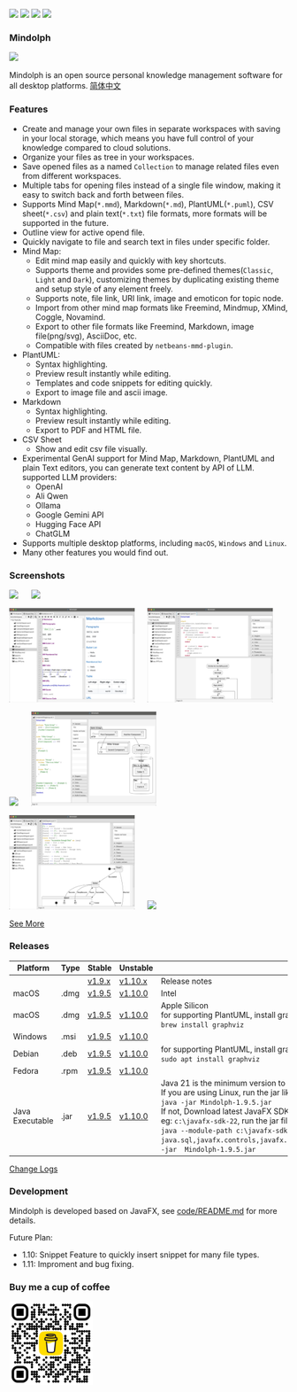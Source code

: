 <p>
	<a title="Releases" target="_blank" href="https://github.com/mindolph/Mindolph/releases"><img src="https://img.shields.io/github/release/mindolph/Mindolph.svg?style=flat-square&color=9CF"></a>
	<a title="Downloads" target="_blank" href="https://github.com/mindolph/Mindolph/releases"><img src="https://img.shields.io/github/downloads/mindolph/Mindolph/total.svg?style=flat-square&color=blueviolet"></a>
	<a title="GitHub Commits" target="_blank" href="https://github.com/mindolph/Mindolph/commits/main/"><img src="https://img.shields.io/github/commit-activity/m/mindolph/Mindolph.svg?style=flat-square"></a>
	<a title="Last Commit" target="_blank" href="https://github.com/mindolph/Mindolph/commits/main/"><img src="https://img.shields.io/github/last-commit/mindolph/Mindolph.svg?style=flat-square&color=FF9900"></a>
</p>

### Mindolph

![](./DemoWorkspace/app_30.png)

Mindolph is an open source personal knowledge management software for all desktop platforms. [简体中文](./docs/README_zh_CN.md)


### Features
* Create and manage your own files in separate workspaces with saving in your local storage, which means you have full control of your knowledge compared to cloud solutions.
* Organize your files as tree in your workspaces.
* Save opened files  as a named `Collection` to manage related files even from different workspaces.
* Multiple tabs for opening files instead of a single file window, making it easy to switch back and forth between files.
* Supports Mind Map(`*.mmd`), Markdown(`*.md`), PlantUML(`*.puml`), CSV sheet(`*.csv`) and plain text(`*.txt`) file formats, more formats will be supported in the future.
* Outline view for active opend file.
* Quickly navigate to file and search text in files under specific folder.
* Mind Map:
	* Edit mind map easily and quickly with key shortcuts.
	* Supports theme and provides some pre-defined themes(`Classic`, `Light` and `Dark`), customizing themes by duplicating existing theme and setup style of any element freely.
	* Supports note, file link, URI link, image and emoticon for topic node.
	* Import from other mind map formats like Freemind, Mindmup, XMind, Coggle, Novamind.
	* Export to other file formats like Freemind, Markdown, image file(png/svg), AsciiDoc, etc.
	* Compatible with files created by `netbeans-mmd-plugin`.
* PlantUML:
	* Syntax highlighting.
	* Preview result instantly while editing.
	* Templates and code snippets for editing quickly.
	* Export to image file and ascii image.
* Markdown
	* Syntax highlighting.
	* Preview result instantly while editing.
	* Export to PDF and HTML file.
* CSV Sheet
	* Show and edit csv file visually.
* Experimental GenAI support for Mind Map, Markdown, PlantUML and plain Text editors, you can generate text content by API of LLM. supported LLM providers:
	* OpenAI  
	* Ali Qwen  
	* Ollama  
	* Google Gemini API  
	* Hugging Face API  
	* ChatGLM  
* Supports multiple desktop platforms, including `macOS`, `Windows` and `Linux`.
* Many other features you would find out.


### Screenshots
<p float="left">
	<img src="docs/screenshots/mindmap_light.jpg" width="45%"/>
	&nbsp;&nbsp;&nbsp;&nbsp;
	<img src="docs/screenshots/mindmap_dark.jpg" width="45%"/>
</p>
<p float="left">
	<img src="docs/screenshots/markdown1.jpg" width="45%"/>
	&nbsp;&nbsp;&nbsp;&nbsp;
	<img src="docs/screenshots/puml_activity.jpg" width="45%"/>
</p>
<p float="left">
	<img src="docs/screenshots/puml_sequence.jpg" width="45%"/>
	&nbsp;&nbsp;&nbsp;&nbsp;
	<img src="docs/screenshots/puml_component2.jpg" width="45%"/>
</p>
<p float="left">
	<img src="docs/screenshots/puml_state.jpg" width="45%"/>
	&nbsp;&nbsp;&nbsp;&nbsp;
	<img src="docs/screenshots/find_in_files.jpg" width="45%"/>
</p>

[See More](docs/screenshots.md)


### Releases

|Platform|Type|Stable|Unstable|Note|
|----|----|----|----|----|
|| |[v1.9.x](docs/release-notes/v1.9/v1.9.md)|[v1.10.x](docs/release-notes/v1.10/v1.10.md)| Release notes |
|macOS|.dmg|[v1.9.5](https://github.com/mindolph/Mindolph/releases/download/v1.9.5/Mindolph-1.9.5-x64.dmg) |[v1.10.0](https://github.com/mindolph/Mindolph/releases/download/v1.10.0/Mindolph-1.10.0-x64.dmg) | Intel |
|macOS|.dmg|[v1.9.5](https://github.com/mindolph/Mindolph/releases/download/v1.9.5/Mindolph-1.9.5-aarch64.dmg) |[v1.10.0](https://github.com/mindolph/Mindolph/releases/download/v1.10.0/Mindolph-1.10.0-aarch64.dmg) | Apple Silicon </br>for supporting PlantUML, install graphviz first:</br>`brew install graphviz`|
|Windows|.msi|[v1.9.5](https://github.com/mindolph/Mindolph/releases/download/v1.9.5/Mindolph-1.9.5.msi) |[v1.10.0](https://github.com/mindolph/Mindolph/releases/download/v1.10.0/Mindolph-1.10.0.msi) | |
|Debian|.deb|[v1.9.5](https://github.com/mindolph/Mindolph/releases/download/v1.9.5/Mindolph-1.9.5.deb)|[v1.10.0](https://github.com/mindolph/Mindolph/releases/download/v1.10.0/Mindolph-1.10.0.deb)|	for supporting PlantUML, install graphviz first:</br>  `sudo apt install graphviz`|
|Fedora|.rpm|[v1.9.5](https://github.com/mindolph/Mindolph/releases/download/v1.9.5/Mindolph-1.9.5.rpm)|[v1.10.0](https://github.com/mindolph/Mindolph/releases/download/v1.10.0/Mindolph-1.10.0.rpm)| |
|Java Executable|.jar|[v1.9.5](https://github.com/mindolph/Mindolph/releases/download/v1.9.5/Mindolph-1.9.5.jar)|[v1.10.0](https://github.com/mindolph/Mindolph/releases/download/v1.10.0/Mindolph-1.10.0.jar)| Java 21 is the minimum version to run this application. 	</br> If you are using Linux, run the jar like this:  </br> `java -jar Mindolph-1.9.5.jar`  </br> If not, Download latest JavaFX SDK for your platform and extract to somewhere eg: `c:\javafx-sdk-22`, run the jar file like this:   </br> `java --module-path c:\javafx-sdk-22\lib --add-modules  java.sql,javafx.controls,javafx.fxml,javafx.swing,javafx.web,jdk.crypto.ec -jar  Mindolph-1.9.5.jar` |


[Change Logs](docs/change_logs.md)


### Development

Mindolph is developed based on JavaFX, see [code/README.md](code/README.md) for more details.

Future Plan:
* 1.10: Snippet Feature to quickly insert snippet for many file types.
* 1.11: Improment and bug fixing.

### Buy me a cup of coffee

<img src="docs/bmc_qr.png" width="30%"/>
